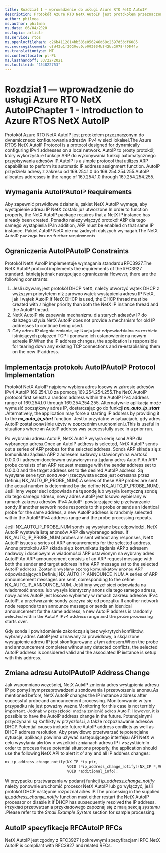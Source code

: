 ```yaml
---
title: Rozdział 1 — wprowadzenie do usługi Azure RTO NetX AutoIP
description: Protokół Azure RTO NetX AutoIP jest protokołem przeznaczonym do dynamicznego konfigurowania adresów IPv4 w sieci lokalnej.
author: philmea
ms.author: philmea
ms.date: 06/04/2020
ms.topic: article
ms.service: rtos
ms.openlocfilehash: c26b4112814bb586e056246d68c2597d56df6085
ms.sourcegitcommit: e3d42e1f2920ec9cb002634b542bc20754f9544e
ms.translationtype: MT
ms.contentlocale: pl-PL
ms.lasthandoff: 03/22/2021
ms.locfileid: "104822753"
---
```

# <a name="chapter-1---introduction-to-azure-rtos-netx-autoip"></a><span data-ttu-id="cf664-103">Rozdział 1 — wprowadzenie do usługi Azure RTO NetX AutoIP</span><span class="sxs-lookup"><span data-stu-id="cf664-103">Chapter 1 - Introduction to Azure RTOS NetX AutoIP</span></span>
  
<span data-ttu-id="cf664-104">Protokół Azure RTO NetX AutoIP jest protokołem przeznaczonym do dynamicznego konfigurowania adresów IPv4 w sieci lokalnej.</span><span class="sxs-lookup"><span data-stu-id="cf664-104">The Azure RTOS NetX AutoIP Protocol is a protocol designed for dynamically configuring IPv4 addresses on a local network.</span></span> <span data-ttu-id="cf664-105">AutoIP to prosty protokół, który wykorzystuje funkcje ARP do wykonywania funkcji automatycznego przypisywania adresów IP.</span><span class="sxs-lookup"><span data-stu-id="cf664-105">AutoIP is a simple protocol that utilizes ARP capabilities to perform its automatic IP address assignment function.</span></span> <span data-ttu-id="cf664-106">AutoIP przydziela adresy z zakresu od 169.254.1.0 do 169.254.254.255.</span><span class="sxs-lookup"><span data-stu-id="cf664-106">AutoIP allocates addresses in the range of 169.254.1.0 through 169.254.254.255.</span></span>

## <a name="autoip-requirements"></a><span data-ttu-id="cf664-107">Wymagania AutoIP</span><span class="sxs-lookup"><span data-stu-id="cf664-107">AutoIP Requirements</span></span>

<span data-ttu-id="cf664-108">Aby zapewnić prawidłowe działanie, pakiet NetX AutoIP wymaga, aby wystąpienie adresu IP NetX zostało już utworzone.</span><span class="sxs-lookup"><span data-stu-id="cf664-108">In order to function properly, the NetX AutoIP package requires that a NetX IP instance has already been created.</span></span> <span data-ttu-id="cf664-109">Ponadto należy włączyć protokół ARP dla tego samego wystąpienia IP.</span><span class="sxs-lookup"><span data-stu-id="cf664-109">In addition, ARP must be enabled on that same IP instance.</span></span> <span data-ttu-id="cf664-110">Pakiet AutoIP NetX nie ma żadnych dalszych wymagań.</span><span class="sxs-lookup"><span data-stu-id="cf664-110">The NetX AutoIP package has no further requirements.</span></span>

## <a name="autoip-constraints"></a><span data-ttu-id="cf664-111">Ograniczenia AutoIP</span><span class="sxs-lookup"><span data-stu-id="cf664-111">AutoIP Constraints</span></span> 

<span data-ttu-id="cf664-112">Protokół NetX AutoIP implementuje wymagania standardu RFC3927.</span><span class="sxs-lookup"><span data-stu-id="cf664-112">The NetX AutoIP protocol implements the requirements of the RFC3927 standard.</span></span> <span data-ttu-id="cf664-113">Istnieją jednak następujące ograniczenia:</span><span class="sxs-lookup"><span data-stu-id="cf664-113">However, there are the following constraints:</span></span>

1. <span data-ttu-id="cf664-114">Jeśli używany jest protokół DHCP NetX, należy utworzyć wątek DHCP z wyższym priorytetem niż zarówno wątek wystąpienia adresu IP NetX, jak i wątek AutoIP.</span><span class="sxs-lookup"><span data-stu-id="cf664-114">If NetX DHCP is used, the DHCP thread must be created with a higher priority than both the NetX IP instance thread and the AutoIP thread.</span></span>
1. <span data-ttu-id="cf664-115">NetX AutoIP nie zapewnia mechanizmu dla starych adresów IP do dalszego użycia.</span><span class="sxs-lookup"><span data-stu-id="cf664-115">NetX AutoIP does not provide a mechanism for old IP addresses to continue being used.</span></span>
1. <span data-ttu-id="cf664-116">Gdy adres IP ulegnie zmianie, aplikacja jest odpowiedzialna za rozbicie istniejących połączeń TCP i ponowne ich ustanowienie na nowym adresie IP.</span><span class="sxs-lookup"><span data-stu-id="cf664-116">When the IP address changes, the application is responsible for tearing down any existing TCP connections and re-establishing them on the new IP address.</span></span>

## <a name="autoip-protocol-implementation"></a><span data-ttu-id="cf664-117">Implementacja protokołu AutoIP</span><span class="sxs-lookup"><span data-stu-id="cf664-117">AutoIP Protocol Implementation</span></span>

<span data-ttu-id="cf664-118">Protokół NetX AutoIP najpierw wybiera adres losowy w zakresie adresów IPv4 AutoIP 169.254.1.0 za pomocą 169.254.254.255.</span><span class="sxs-lookup"><span data-stu-id="cf664-118">The NetX AutoIP protocol first selects a random address within the AutoIP IPv4 address range of 169.254.1.0 through 169.254.254.255.</span></span> <span data-ttu-id="cf664-119">Alternatywnie aplikacja może wymusić początkowy adres IP, dostarczając go do funkcji ***nx_auto_ip_start*** .</span><span class="sxs-lookup"><span data-stu-id="cf664-119">Alternatively, the application may force a starting IP address by providing it to the ***nx_auto_ip_start*** function.</span></span> <span data-ttu-id="cf664-120">Jest to przydatne w sytuacjach, gdy adres AutoIP został pomyślnie użyty w poprzednim uruchomieniu.</span><span class="sxs-lookup"><span data-stu-id="cf664-120">This is useful in situations where an AutoIP address was successfully used in a prior run.</span></span>

<span data-ttu-id="cf664-121">Po wybraniu adresu AutoIP, NetX AutoIP wysyła serię sond ARP dla wybranego adresu.</span><span class="sxs-lookup"><span data-stu-id="cf664-121">Once an AutoIP address is selected, NetX AutoIP sends out a series of ARP probes for the selected address.</span></span> <span data-ttu-id="cf664-122">Sonda ARP składa się z komunikatu żądania ARP z adresem nadawcy ustawionym na wartość 0.0.0.0 i adresem docelowym ustawionym na żądany adres AutoIP.</span><span class="sxs-lookup"><span data-stu-id="cf664-122">An ARP probe consists of an ARP request message with the sender address set to 0.0.0.0 and the target address set to the desired AutoIP address.</span></span> <span data-ttu-id="cf664-123">Są wysyłane serie tych sond ARP (rzeczywista liczba jest określana przez Definiuj NX_AUTO_IP_PROBE_NUM).</span><span class="sxs-lookup"><span data-stu-id="cf664-123">A series of these ARP probes are sent (the actual number is determined by the define NX_AUTO_IP_PROBE_NUM).</span></span> <span data-ttu-id="cf664-124">Jeśli inny węzeł sieci odpowiada na tę sondę lub wysyła identyczną sondę dla tego samego adresu, nowy adres AutoIP jest losowo wybierany w ramach zakresu adresów IPv4 AutoIP i powtarzające się przetwarzanie sondy.</span><span class="sxs-lookup"><span data-stu-id="cf664-124">If another network node responds to this probe or sends an identical probe for the same address, a new AutoIP address is randomly selected within the AutoIP IPv4 address range and the probe processing repeats.</span></span>

<span data-ttu-id="cf664-125">Jeśli NX_AUTO_IP_PROBE_NUM sondy są wysyłane bez odpowiedzi, NetX AutoIP wystawia listę anonsów ARP dla wybranego adresu.</span><span class="sxs-lookup"><span data-stu-id="cf664-125">If NX_AUTO_IP_PROBE_NUM probes are sent without any responses, NetX AutoIP issues a series of ARP announcements for the selected address.</span></span> <span data-ttu-id="cf664-126">Anons protokołu ARP składa się z komunikatu żądania ARP z adresem nadawcy i docelowym w wiadomości ARP ustawionym na wybrany adres AutoIP.</span><span class="sxs-lookup"><span data-stu-id="cf664-126">An ARP announcement consists of an ARP request message with both the sender and target address in the ARP message set to the selected AutoIP address.</span></span> <span data-ttu-id="cf664-127">Zostanie wysłany szereg komunikatów anonsu ARP odpowiadających Definiuj NX_AUTO_IP_ANNOUNCE_NUM.</span><span class="sxs-lookup"><span data-stu-id="cf664-127">A series of ARP announcement messages are sent, corresponding to the define NX_AUTO_IP_ANNOUNCE_NUM.</span></span> <span data-ttu-id="cf664-128">Jeśli inny węzeł sieci odpowiada na wiadomość anonsu lub wysyła identyczny anons dla tego samego adresu, nowy adres AutoIP jest losowo wybierany w ramach zakresu adresów IPv4 AutoIP, a przetwarzanie sondy zaczyna się od początku.</span><span class="sxs-lookup"><span data-stu-id="cf664-128">If another network node responds to an announce message or sends an identical announcement for the same address, a new AutoIP address is randomly selected within the AutoIP IPv4 address range and the probe processing starts over.</span></span>

<span data-ttu-id="cf664-129">Gdy sonda i powiadomienie zakończą się bez wykrytych konfliktów, wybrany adres AutoIP jest uznawany za prawidłowy, a skojarzone wystąpienie adresu IP jest skonfigurowane z tym adresem.</span><span class="sxs-lookup"><span data-stu-id="cf664-129">When the probe and announcement completes without any detected conflicts, the selected AutoIP address is considered valid and the associated IP instance is setup with this address.</span></span>

## <a name="autoip-address-change"></a><span data-ttu-id="cf664-130">Zmiana adresu AutoIP</span><span class="sxs-lookup"><span data-stu-id="cf664-130">AutoIP Address Change</span></span>

<span data-ttu-id="cf664-131">Jak wspomniano wcześniej, NetX AutoIP zmienia adres wystąpienia adresu IP po pomyślnym przeprowadzeniu sondowania i przetworzeniu anonsu.</span><span class="sxs-lookup"><span data-stu-id="cf664-131">As mentioned before, NetX AutoIP changes the IP instance address after successful probe and announcement processing.</span></span> <span data-ttu-id="cf664-132">Monitorowanie w tym przypadku nie jest poważny ważne.</span><span class="sxs-lookup"><span data-stu-id="cf664-132">Monitoring for this case is not terribly important.</span></span> <span data-ttu-id="cf664-133">Jednak w przyszłości można zmienić adres AutoIP.</span><span class="sxs-lookup"><span data-stu-id="cf664-133">However, it is possible to have the AutoIP address change in the future.</span></span> <span data-ttu-id="cf664-134">Potencjalnymi przyczynami są konflikty w przyszłości, a także rozpoznawanie adresów DHCP.</span><span class="sxs-lookup"><span data-stu-id="cf664-134">Potential causes include future AutoIP address conflicts as well as DHCP address resolution.</span></span> <span data-ttu-id="cf664-135">Aby prawidłowo przetwarzać te potencjalne sytuacje, aplikacja powinna używać następującego interfejsu API NetX w celu wysyłania alertów o wszelkich zmianach adresu IP i wszystkich:</span><span class="sxs-lookup"><span data-stu-id="cf664-135">In order to process these potential situations properly, the application should use the following NetX API to alert it of any and all IP address changes:</span></span>

```c
nx_ip_address_change_notify(NX_IP *ip_ptr,
                            VOID (*ip_address_change_notify)(NX_IP *,VOID*),
                            VOID *additional_info);
```

<span data-ttu-id="cf664-136">W przypadku przetwarzania w podanej funkcji *ip_address_change_notify* należy ponownie uruchomić procesor NetX AutoIP lub go wyłączyć, jeśli protokół DHCP następnie rozpoznał adres IP.</span><span class="sxs-lookup"><span data-stu-id="cf664-136">The processing in the supplied *ip_address_change_notify* function must either restart the NetX AutoIP processor or disable it if DHCP has subsequently resolved the IP address.</span></span> <span data-ttu-id="cf664-137">Przykład przetwarzania przykładowego zapoznaj się z małą sekcją *systemu* .</span><span class="sxs-lookup"><span data-stu-id="cf664-137">Please refer to the *Small Example System* section for sample processing.</span></span>

## <a name="autoip-rfcs"></a><span data-ttu-id="cf664-138">AutoIP specyfikacje RFC</span><span class="sxs-lookup"><span data-stu-id="cf664-138">AutoIP RFCs</span></span>

<span data-ttu-id="cf664-139">NetX AutoIP jest zgodny z RFC3927 i pokrewnymi specyfikacjami RFC.</span><span class="sxs-lookup"><span data-stu-id="cf664-139">NetX AutoIP is compliant with RFC3927 and related RFCs.</span></span>